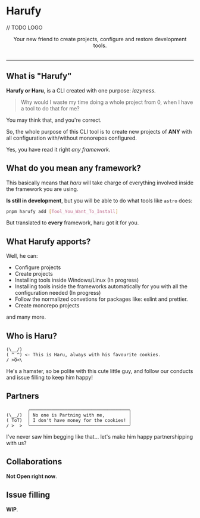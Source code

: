 # Harufy
// TODO LOGO
<center>Your new friend to create projects, configure and restore development tools.</center></br>

---

## What is "Harufy"

**Harufy or Haru**, is a CLI created with one purpose: _lazyness_.</br>

> Why would I waste my time doing a whole project from 0, when I have a tool to do that for me?

You may think that, and you're correct.

So, the whole purpose of this CLI tool is to create new projects of **ANY** with all configuration with/without monorepos configured.

Yes, you have read it right _any framework_.

## What do you mean any framework?
This basically means that _haru_ will take charge of everything involved inside the framework you are using.

**Is still in development**, but you will be able to do what tools like `astro` does:

```bash
pnpm harufy add [Tool_You_Want_To_Install]
```
But translated to **every** framework, haru got it for you.

## What Harufy apports?
Well, he can:
- Configure projects
- Create projects
- Installing tools inside Windows/Linux (In progress)
- Installing tools inside the frameworks automatically for you with all the configuration needed (In progress)
- Follow the normalized convetions for packages like: eslint and prettier.
- Create monorepo projects

and many more.

## Who is Haru?
```
(\__/)
( ^_^) <- This is Haru, always with his favourite cookies.
/ >O<\
```
He's a hamster, so be polite with this cute little guy, and follow our conducts and issue filling to keep him happy!

## Partners
```
        ╭─────────────────────────────────────╮
(\__/)  │ No one is Partning with me,         │
( ToT)  │ I don't have money for the cookies! │
/ >  >  ╰─────────────────────────────────────╯
```
I've never saw him begging like that... let's make him happy partnershipping with us?

## Collaborations
**Not Open right now**.

## Issue filling
**WIP**.
